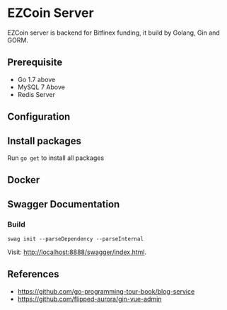 # EZCoin Server

EZCoin server is backend for Bitfinex funding, it build by Golang, Gin and GORM.

## Prerequisite

* Go 1.7 above
* MySQL 7 Above
* Redis Server

## Configuration

## Install packages

Run `go get` to install all packages

## Docker

## Swagger Documentation

### Build

```swag init --parseDependency --parseInternal```

Visit: <http://localhost:8888/swagger/index.html>.

## References

  * <https://github.com/go-programming-tour-book/blog-service>
  * <https://github.com/flipped-aurora/gin-vue-admin>